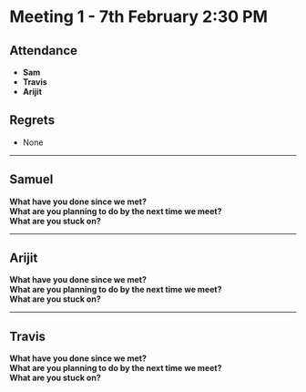 # Meeting 1 - 7th February 2:30 PM

## Attendance  
- **Sam**  
- **Travis**  
- **Arijit**  

## Regrets  
- None  

---

## Samuel  

**What have you done since we met?**  
**What are you planning to do by the next time we meet?**  
**What are you stuck on?**  

---

## Arijit  

**What have you done since we met?**  
**What are you planning to do by the next time we meet?**  
**What are you stuck on?**  

---

## Travis  

**What have you done since we met?**  
**What are you planning to do by the next time we meet?**  
**What are you stuck on?**  
